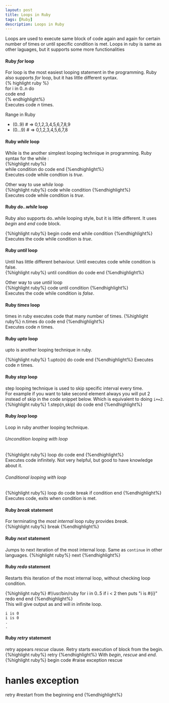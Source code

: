```yaml
---
layout: post
title: Loops in Ruby
tags: [Ruby]
description: Loops in Ruby
---
```

Loops are used to execute same block of code again and again for certain number of times or until specific condition is met. Loops in ruby is same as other laguages, but it supports some more functionalities  

#### Ruby _for_ loop     
For loop is the most easiest looping statement in the programming. Ruby also supports _for_ loop, but it has little different syntax.    
{% highlight ruby %}    
for i in 0..n do   
  code
end  
{% endhighlight%}  
Executes code _n_ times.

Range in Ruby  

+ (0..9) # => 0,1,2,3,4,5,6,7,8,9   
+ (0...9) # => 0,1,2,3,4,5,6,7,8    

#### Ruby _while_ loop   
While is the another simplest looping technique in programming. Ruby syntax for the while :    
{%highlight ruby%}  
while condition  do
  code
end
{%endhighlight%}   
Executes code while condtion is _true_.

Other way to use _while_ loop  
{%highlight ruby%}
code while condition
{%endhighlight%}  
Executes code while condition is _true_.   

#### Ruby _do..while_ loop  
Ruby also supports do..while looping style, but it is little different. It uses _begin_ and _end_ code block.  

{%highlight ruby%}
begin
  code
end while condition
{%endhighlight%}  
Executes the code while condition is _true_.  

#### Ruby _until_ loop  
Until has little different behaviour. Until executes code while condition is false.  
{%highlight ruby%}
until condition do
  code
end
{%endhighlight%}  

Other way to use _untiil_ loop  
{%highlight ruby%}
code until condition
{%endhighlight%}  
Executes the code while condition is _false_.  

#### Ruby _times_ loop  
times in ruby executes code that many number of times.
{%highlight ruby%}
n.times do
  code
end
{%endhighlight%}   
Executes code _n_ times.  

#### Ruby _upto_ loop  
upto is another looping technique in ruby.

{%highlight ruby%}
1.upto(n) do
  code
end
{%endhighlight%}
Executes code _n_ times.  

#### Ruby _step_ loop  
step looping technique is used to skip specific interval every time.  
For example if you want to take second element always you will put 2 instead of skip in the code snippet below. Which is equivalent to doing `i+=2`.    
{%highlight ruby%}
1.step(n,skip) do
  code
end
{%endhighlight%}

#### Ruby _loop_ loop  
Loop in ruby another looping technique.   

###### Uncondition looping with _loop_
{%highlight ruby%}
loop do
  code
end
{%endhighlight%}  
Executes code infinitely. Not very helpful, but good to have knowledge about it.  

###### Conditional looping with _loop_   
{%highlight ruby%}
loop do
  code
  break if condition
end
{%endhighlight%}  
Executes code, exits when condition is met.   

#### Ruby _break_ statement  
For terminating the _most internal_ loop ruby provides _break_.  
{%highlight ruby%}
break
{%endhighlight%}

#### Ruby _next_ statement  
Jumps to next iteration of the most internal loop. Same as `continue` in other languages.
{%highlight ruby%}
next
{%endhighlight%}

#### Ruby _redo_ statement    
Restarts this iteration of the most internal loop, without checking loop condition.  

{%highlight ruby%}
#!/usr/bin/ruby
for i in 0..5
  if i < 2 then
    puts "i is #{i}"
    redo
  end
end
{%endhighlight%}  
This will give output as and will in infinite loop.  

```    
i is 0  
i is 0  
.  
.  

```  

#### Ruby _retry_ statement    
retry appears _rescue_ clause. Retry starts execution of block from the begin.  
{%highlight ruby%}
retry
{%endhighlight%}
With _begin_, _rescue_ and _end_.  
{%highlight ruby%}
begin
  code #raise exception
rescue
  # hanles exception
  retry #restart from the beginning
end
{%endhighlight%}
